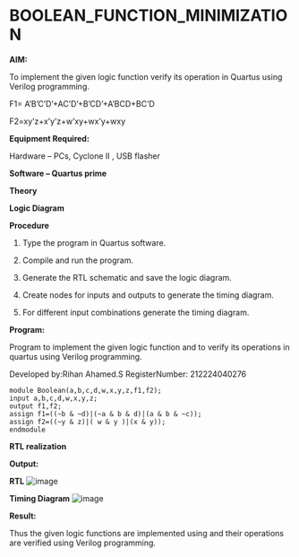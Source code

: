 # BOOLEAN_FUNCTION_MINIMIZATION

**AIM:**

To implement the given logic function verify its operation in Quartus using Verilog programming.

F1= A’B’C’D’+AC’D’+B’CD’+A’BCD+BC’D 

F2=xy’z+x’y’z+w’xy+wx’y+wxy

**Equipment Required:**

Hardware – PCs, Cyclone II , USB flasher

**Software – Quartus prime**

**Theory**

**Logic Diagram**

**Procedure**

1.	Type the program in Quartus software.

2.	Compile and run the program.

3.	Generate the RTL schematic and save the logic diagram.

4.	Create nodes for inputs and outputs to generate the timing diagram.

5.	For different input combinations generate the timing diagram.


**Program:**

 Program to implement the given logic function and to verify its operations in quartus using Verilog programming. 

Developed by:Rihan Ahamed.S RegisterNumber: 212224040276
~~~
module Boolean(a,b,c,d,w,x,y,z,f1,f2);
input a,b,c,d,w,x,y,z;
output f1,f2;
assign f1=((~b & ~d)|(~a & b & d)|(a & b & ~c));
assign f2=((~y & z)|( w & y )|(x & y));
endmodule
~~~


**RTL realization**

**Output:**

**RTL**
![image](https://github.com/user-attachments/assets/13b89606-05b3-4101-8b3b-57e0ff126b1d)

**Timing Diagram**
![image](https://github.com/user-attachments/assets/c6fbf2fe-12f3-427b-9929-944245b6a661)

**Result:**

Thus the given logic functions are implemented using and their operations are verified using Verilog programming.

